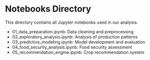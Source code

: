 # Notebooks Directory

This directory contains all Jupyter notebooks used in our analysis:

- 01_data_preparation.ipynb: Data cleaning and preprocessing
- 02_exploratory_analysis.ipynb: Analysis of production patterns
- 03_predictive_modeling.ipynb: Model development and evaluation
- 04_food_security_analysis.ipynb: Food security assessment
- 05_recommendation_engine.ipynb: Crop recommendation system
